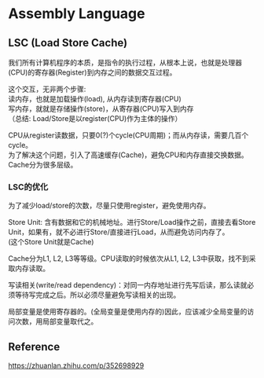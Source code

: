 # Assembly Language

## LSC (Load Store Cache)
我们所有计算机程序的本质，是指令的执行过程，从根本上说，也就是处理器(CPU)的寄存器(Register)到内存之间的数据交互过程。  

这个交互，无非两个步骤:  
读内存，也就是加载操作(load), 从内存读到寄存器(CPU)  
写内存，就就是存储操作(store)，从寄存器(CPU)写入到内存  
（总结: Load/Store是以register(CPU)作为主体的操作）  

CPU从register读数据，只要0(?)个cycle(CPU周期)；而从内存读，需要几百个cycle。  
为了解决这个问题，引入了高速缓存(Cache)，避免CPU和内存直接交换数据。  
Cache分为很多层级。  

### LSC的优化
为了减少load/store的次数，尽量只使用register，避免使用内存。  

Store Unit: 含有数据和它的机械地址。进行Store/Load操作之前，直接去看Store Unit，如果有，就不必进行Store/直接进行Load，从而避免访问内存了。  
(这个Store Unit就是Cache)  

Cache分为L1, L2, L3等等级。CPU读取的时候依次从L1, L2, L3中获取，找不到采取内存读取。  

写读相关(write/read dependency)：对同一内存地址进行先写后读，那么读就必须等待写完成之后。所以必须尽量避免写读相关的出现。  

局部变量是使用寄存器的。(全局变量是使用内存的)因此，应该减少全局变量的访问次数，用局部变量取代之。  


## Reference
https://zhuanlan.zhihu.com/p/352698929  


